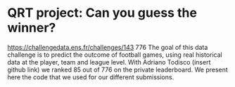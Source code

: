 # QRT project: Can you guess the winner?

https://challengedata.ens.fr/challenges/143 
776
The goal of this data challenge is to predict the outcome of football games, using real historical data at the player, team and league level. With Adriano Todisco (insert github link) we ranked 85 out of 776 on the private leaderboard. We present here the code that we used for our different submissions.
